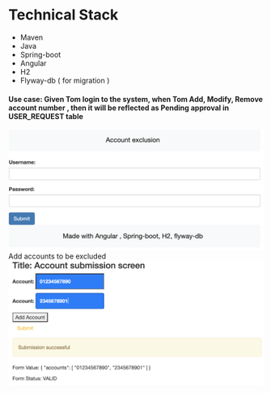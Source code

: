 # Technical Stack
* Maven 
* Java
* Spring-boot
* Angular
* H2
* Flyway-db ( for migration )

#### Use case: Given Tom login to the system,  when Tom Add, Modify, Remove account number , then it will be  reflected as Pending approval in USER_REQUEST table

![Login Screen](./docs/LoginScreen.png)
Add accounts to be excluded
![Add accounts](./docs/AccountSubmission.png)
